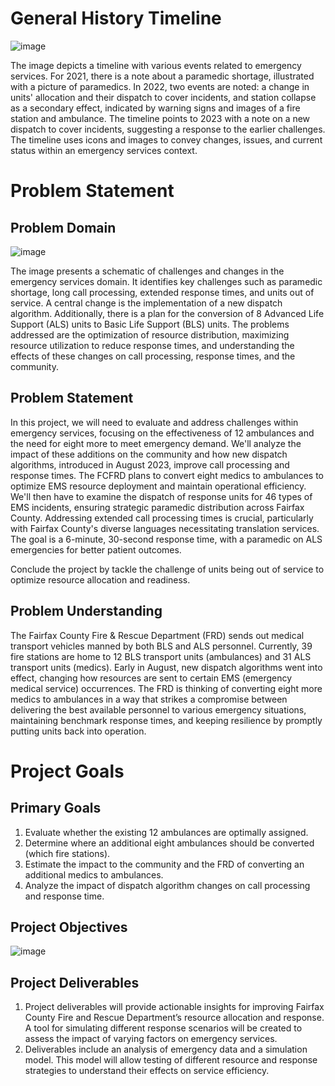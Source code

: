 # General History Timeline

![image](https://github.com/Xiaoqing15/DAEN-690-W_Insights/assets/137991044/e177285c-64c0-4fe3-b630-c815960275f1)

The image depicts a timeline with various events related to emergency services. For 2021, there is a note about a paramedic shortage, illustrated with a picture of paramedics. In 2022, two events are noted: a change in units' allocation and their dispatch to cover incidents, and station collapse as a secondary effect, indicated by warning signs and images of a fire station and ambulance. The timeline points to 2023 with a note on a new dispatch to cover incidents, suggesting a response to the earlier challenges. The timeline uses icons and images to convey changes, issues, and current status within an emergency services context.

# Problem Statement 
## Problem Domain
![image](https://github.com/Xiaoqing15/DAEN-690-W_Insights/assets/137991044/1638672f-b7a1-43f8-bdd4-9b4c6f018a9f)

The image presents a schematic of challenges and changes in the emergency services domain. It identifies key challenges such as paramedic shortage, long call processing, extended response times, and units out of service. A central change is the implementation of a new dispatch algorithm. Additionally, there is a plan for the conversion of 8 Advanced Life Support (ALS) units to Basic Life Support (BLS) units. The problems addressed are the optimization of resource distribution, maximizing resource utilization to reduce response times, and understanding the effects of these changes on call processing, response times, and the community.

## Problem Statement 

In this project, we will need to evaluate and address challenges within emergency services, focusing on the effectiveness of 12 ambulances and the need for eight more to meet emergency demand. We'll analyze the impact of these additions on the community and how new dispatch algorithms, introduced in August 2023, improve call processing and response times. The FCFRD plans to convert eight medics to ambulances to optimize EMS resource deployment and maintain operational efficiency. We'll then have to examine the dispatch of response units for 46 types of EMS incidents, ensuring strategic paramedic distribution across Fairfax County. Addressing extended call processing times is crucial, particularly with Fairfax County's diverse languages necessitating translation services. The goal is a 6-minute, 30-second response time, with a paramedic on ALS emergencies for better patient outcomes.

Conclude the project by tackle the challenge of units being out of service to optimize resource allocation and readiness.

##	Problem Understanding

The Fairfax County Fire & Rescue Department (FRD) sends out medical transport vehicles manned by both BLS and ALS personnel. Currently, 39 fire stations are home to 12 BLS transport units (ambulances) and 31 ALS transport units (medics). Early in August, new dispatch algorithms went into effect, changing how resources are sent to certain EMS (emergency medical service) occurrences. The FRD is thinking of converting eight more medics to ambulances in a way that strikes a compromise between delivering the best available personnel to various emergency situations, maintaining benchmark response times, and keeping resilience by promptly putting units back into operation.

# Project Goals
## Primary Goals
1. Evaluate whether the existing 12 ambulances are optimally assigned.
2. Determine where an additional eight ambulances should be converted (which fire stations).
3. Estimate the impact to the community and the FRD of converting an additional medics to ambulances.
4. Analyze the impact of dispatch algorithm changes on call processing and response time.

## Project Objectives

![image](https://github.com/Xiaoqing15/DAEN-690-W_Insights/assets/137991044/97303c76-4746-4a96-a06a-f74a8b29349d)

## Project Deliverables

1. Project deliverables will provide actionable insights for improving Fairfax County Fire and Rescue Department’s resource allocation and response. A tool for simulating different response scenarios will be created to assess the impact of varying factors on emergency services.
2. Deliverables include an analysis of emergency data and a simulation model. This model will allow testing of different resource and response strategies to understand their effects on service efficiency.







